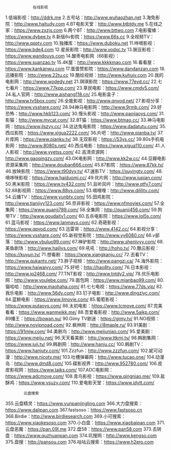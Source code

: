                 在线影视
1.低端影视：http://ddrk.me
2.五号站：http://www.wuhaozhan.net
3.海免影院：http://www.haitudy.com
4.BT电影天堂：http://www.btbtdy.me
5.在线之家：https://www.zxzjs.com
6.两个BT：http://www.bttwo.com
7.电影蜜蜂：https://www.dybee.tv
8.新版6v影院：https://www.66s.cc
9.全视频TV：http://www.qsptv.com
10.独播库：https://www.duboku.net
11.哗嘀影视：https://www.bde4.com
12.星辰影院：http://www.vodxc.tv
13.豌豆影视：https://www.wandouys.com
14.酸枣电影网（66影视）：https://www.suanzao.tv
15.4K屋：http://www.kkkkmao.com
16.看看屋：https://www.kankanwu.com
17.蛋蛋赞影院：https://www.dandanzan.com
18.迅播影院：http://www.22tu.cc
19.酷绘视频：http://www.kuhuiv.com
20.我的电影网：http://www.wodedy.net
21.琪琪影院：https://www.77evd.cc/
22.七七看片：https://www.77kpp.com/
23.草民电影：https://www.cmdy5.com/
24.私人官网：http://www.aishang118.cn/
25.电影盒子：http://www.tv5box.com/
26.全能影视：http://www.qnvod.net/
27.影视分享：https://www.ysshare.com/
28.94神马电影网：http://www.9rmb.com/
29.好恐怖：http://www.hkb123.com/
30.慢头影视：http://www.paojiaoys.com/
31.影猫：http://www.mvcat.com/
32.BT猫：https://www.btmao.cc/
33.神马电影网：https://www.jlszyy.cc/
34.达达兔电影院：https://www.dadatutu.com/
35.西瓜影院：https://www.xigua2222.com/
36.片吧：http://www.pianba.tv/
37.片库网：https://www.pianku.tv/
38.无双影视：https://53ys.cc/
39.80s手机电影网：http://www.8080s.net/
40.西瓜电影：https://www.xigua110.com/
41.人人影视：http://www.yyetss.com/
42.高清资源网：http://www.gaoqingzy.com/
43.OK电影网：http://www.kk2w.cc/
44.豆瓣电影资源采集网：http://www.douban666.com/
45.87影院：https://www.87kk.tv/
46.放映影院：https://www.t90dyy.tv/
47.速影TV：https://suyingtv.com/
48.嘀哆咪影视：https://www.haiduomi.cc/
49.优片网：http://www.iupian.com/
50.黑米影院：https://www.tv432.com/
51.且听风吟：http://www.qtfy7.com/
52.88影视网：https://www.88ys.com/
53.嘀哩哩：http://www.dililitv.com/
54.云播TV：https://www.yunbtv.com/
55.田鸡影院：http://www.tianjiyy123.com/
56.奈非影视：https://www.nfmovies.com/
57.全集网：https://www.quanji789.com/
58.全集网：http://quanji456.com/
59.狗带TV：http://www.goudaitv1.com/
60.五杀电影院：https://www.lol5s.com/
61.蓝马影视：https://www.lanmays.com/
62.奇葩影视：https://www.qpvod.com/
63.迅雷哥：https://www.4142.cc/
64.影视分享：https://www.ysshare.com/
65.新视觉影院：http://www.yy6080.cn/
66.v部落：http://www.vbuluo99.com/
67.神驴影院：http://www.shenlvyy.com/
68.美鱼剧场：http://www.hailiys.com/
69.吼吼：http://hoho.tv/
70.酷云影视：https://kuyun.tv/
71.想看剧：https://www.xiangkanju.cc/
72.去看TV：http://www.qukantv.net/
73.胖子视频：http://www.pangzi.ca/
74.海外影院：https://www.haiwaiyy.com/
75.好吧：http://hao8tv.com/
76.日本影视：http://www.jp2468.com/
77.TNT影视：http://www.tntdy2.vip/
78.优乐电影网：http://www.youlebe.com/
79.面包网：https://www.mianbao99.com/
80.猫哈哈：http://www.maohaha.com/
81.七七电视：https://www.77ds.vip/
82.我乐电影：http://www.56dy.com/
83.钉子电影：http://www.dingziyc.com/
84.蓝鲸电影：https://www.ljmovie.com/
85.葡萄影视：https://www.putaoys.com/
86.太初电影：https://www.tcmove.com/
87.完美看看：https://www.wanmeikk.me/
88.吾爱看影视：http://www.5aikp.com/
89播王：https://bowan.su/
90.Gimy TV剧迷：https://gimy.tv/
91.NO视频：http://www.novipnoad.com/
92.枫林网：http://8maple.ru/
93.91美剧：https://91mjw.com/
94.美剧鸟：http://www.meijuniao.com/
95.爱美剧：https://www.meiju.net/
96.天天看美剧：http://www.ttkmj.tv/
98.韩剧集网：https://www.juji.tv/
99.韩剧网：http://www.hanju.cc/
100.韩剧TV：https://www.hanjutv.com/
101.Zzzfun：http://www.zzzfun.com/
102.妮可动漫：http://www.nicotv.me/
103.吐槽弹幕网：http://www.tucao.one/
104.动漫岛：http://www.dmd8.com/
105.碟影视界：http://www.952780.com/
106.皮皮影视网：https://www.taiks.com/
107.ADC电影网：https://www.adcmove.com/
108.青鸟影视：https://www.qingniao.me/
109.盐酥鸡：https://www.ysuzy.com/
110.爱电影天堂：https://www.idytt.com/

            云盘搜索



355.云盘精灵：https://www.yunpanjingling.com
366.大力盘搜索：https://www.dalipan.com
367.fastsoso：https://www.fastsoso.cn
368.Birdie：http://www.birdiesearch.com
369.小可搜索：https://www.xiaokesoso.com
370.小白盘：https://www.xiaobaipan.com
371.云盘恶魔：https://pan.09l.me
372.盘58：https://www.pan58.com
373.去转盘：https://www.quzhuanpan.com
374.坑搜网：http://www.kengso.com
375.盘搜：http://pansou.com
376.咕咕云搜索：https://www.h2ero.com
